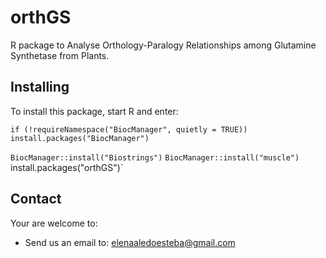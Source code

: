 # orthGS
R package to Analyse Orthology-Paralogy Relationships among Glutamine Synthetase from Plants.

## Installing

To install this package, start R and enter:

`if (!requireNamespace("BiocManager", quietly = TRUE))
    install.packages("BiocManager")`
 
`BiocManager::install("Biostrings")`
`BiocManager::install("muscle")`
install.packages("orthGS")` 


## Contact

Your are welcome to:

* Send us an email to: elenaaledoesteba@gmail.com
